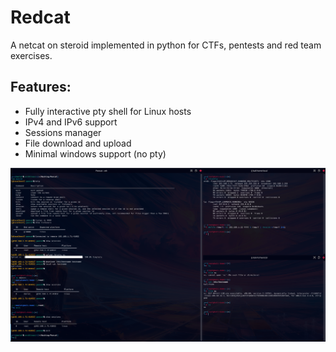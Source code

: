 # Redcat

A netcat on steroid implemented in python for CTFs, pentests and red team exercises.

## Features:
* Fully interactive pty shell for Linux hosts
* IPv4 and IPv6 support
* Sessions manager
* File download and upload
* Minimal windows support (no pty)

![pwncat.png](img/pwncat.png)
